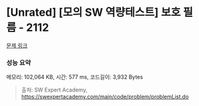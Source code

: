 # [Unrated] [모의 SW 역량테스트] 보호 필름 - 2112 

[문제 링크](https://swexpertacademy.com/main/code/problem/problemDetail.do?contestProbId=AV5V1SYKAaUDFAWu) 

### 성능 요약

메모리: 102,064 KB, 시간: 577 ms, 코드길이: 3,932 Bytes



> 출처: SW Expert Academy, https://swexpertacademy.com/main/code/problem/problemList.do
